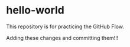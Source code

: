 # hello-world
This repository is for practicing the GitHub Flow.

Adding these changes and committing them!!!
